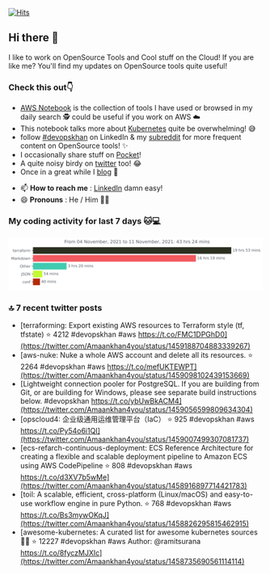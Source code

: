 [![Hits](https://hits.seeyoufarm.com/api/count/incr/badge.svg?url=https%3A%2F%2Fgithub.com%2Fakhan4u%2Fhit-counter&count_bg=%2379C83D&title_bg=%23555555&icon=&icon_color=%23E7E7E7&title=visits&edge_flat=false)](https://hits.seeyoufarm.com)

## Hi there 👋

I like to work on OpenSource Tools and Cool stuff on the Cloud! If you are like me? You'll find my updates on OpenSource tools quite useful!

### Check this out👇

* [AWS Notebook](https://histre.com/public/notebooks/dnllyanu/aws/) is the collection of tools I have used or browsed in my daily search 🕵️ could be useful if you work on AWS ☁️
* This notebook talks more about [Kubernetes](https://histre.com/public/notebooks/6uxdvo3y/kubernetes/) quite be overwhelming! 😅
* follow [#devopskhan](https://www.linkedin.com/feed/hashtag/devopskhan/) on LinkedIn & my [subreddit](https://www.reddit.com/r/devopskhan/) for more frequent content on OpenSource tools! ✨
* I occasionally share stuff on [Pocket](https://getpocket.com/@ej6g8d1dp2829A16a9Tf5d4T6bAMp3d8791rejDe86yem3bm4e14ex4fT4dluk29)!
* A quite noisy birdy on [twitter](https://twitter.com/Amaankhan4you) too! 😂
* Once in a great while I [blog](https://linuxparrot.com/) 😬


- 📫 **How to reach me** : [LinkedIn](https://www.linkedin.com/in/amaan-khan-linux-ninja) damn easy!
- 😄 **Pronouns** : He / Him 🤷‍♂️

### My coding activity for last 7 days 🐱💻

<img src="https://github.com/akhan4u/akhan4u/blob/main/images/stat.svg" alt="Amaan's Wakatime Activity!"/>

### 🔝 7 recent twitter posts
<!-- DEVDOJO:START -->
- [terraforming: Export existing AWS resources to Terraform style &lpar;tf, tfstate&rpar;
⭐️ 4212
#devopskhan #aws
https://t.co/FMC1DPGhD0](https://twitter.com/Amaankhan4you/status/1459188704883339267)
- [aws-nuke: Nuke a whole AWS account and delete all its resources.
⭐️ 2264
#devopskhan #aws
https://t.co/mefUKTEWPT](https://twitter.com/Amaankhan4you/status/1459098102439153669)
- [Lightweight connection pooler for PostgreSQL. If you are building from Git, or are building for Windows, please see separate build instructions below. #devopskhan https://t.co/ybUwBkACM4](https://twitter.com/Amaankhan4you/status/1459056599809634304)
- [opscloud4: 企业级通用运维管理平台（IaC）
⭐️ 925
#devopskhan #aws
https://t.co/Py54o6i1QI](https://twitter.com/Amaankhan4you/status/1459007499307081737)
- [ecs-refarch-continuous-deployment: ECS Reference Architecture for creating a flexible and scalable deployment pipeline to Amazon ECS using AWS CodePipeline
⭐️ 808
#devopskhan #aws
https://t.co/d3XV7b5wMe](https://twitter.com/Amaankhan4you/status/1458916897714421783)
- [toil: A scalable, efficient, cross-platform &lpar;Linux/macOS&rpar; and easy-to-use workflow engine in pure Python.
⭐️ 768
#devopskhan #aws
https://t.co/Bs3mywOKqJ](https://twitter.com/Amaankhan4you/status/1458826295815462915)
- [awesome-kubernetes: A curated list for awesome kubernetes sources :ship::tada:
⭐️ 12227
#devopskhan #aws
Author: @ramitsurana
https://t.co/8fyczMJXIc](https://twitter.com/Amaankhan4you/status/1458735690561114114)
<!-- DEVDOJO:END -->

<!-- ![Amaan's GitHub stats](https://github-readme-stats.vercel.app/api?username=akhan4u&count_private=true&show_icons=true&hide=contribs) -->
